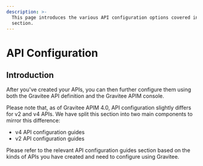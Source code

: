 ```yaml
---
description: >-
  This page introduces the various API configuration options covered in this
  section.
---
```


# API Configuration

## Introduction

After you've created your APIs, you can then further configure them using both the Gravitee API definition and the Gravitee APIM console.

Please note that, as of Gravitee APIM 4.0, API configuration slightly differs for v2 and v4 APIs. We have split this section into two main components to mirror this difference:

* v4 API configuration guides
* v2 API configuration guides

Please refer to the relevant API configuration guides section based on the kinds of APIs you have created and need to configure using Gravitee.
